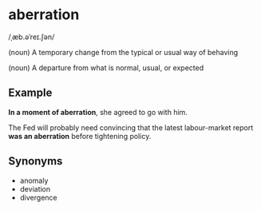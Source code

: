 # aberration

/ˌæb.əˈreɪ.ʃən/

(noun) A temporary change from the typical or usual way of behaving

(noun) A departure from what is normal, usual, or expected

## Example 

 **In a moment of aberration**, she agreed to go with him.

 The Fed will probably need convincing that the latest labour-market report **was an aberration** before tightening policy.

## Synonyms

+ anomaly
+ deviation
+  divergence
  